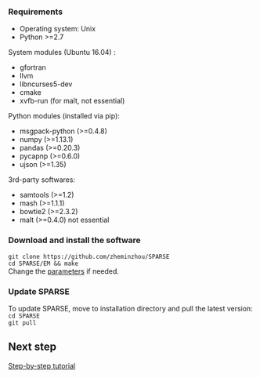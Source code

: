 ### Requirements

* Operating system: Unix 
* Python >=2.7

System modules (Ubuntu 16.04) :

* gfortran
* llvm
* libncurses5-dev
* cmake
* xvfb-run (for malt, not essential)

Python modules (installed via pip):

* msgpack-python (>=0.4.8)
* numpy (>=1.13.1)
* pandas (>=0.20.3)
* pycapnp (>=0.6.0)
* ujson (>=1.35)

3rd-party softwares:
* samtools (>=1.2)
* mash (>=1.1.1)
* bowtie2 (>=2.3.2)
* malt (>=0.4.0) not essential

### Download and install the software
`git clone https://github.com/zheminzhou/SPARSE`  
`cd SPARSE/EM && make`  
Change the [parameters](parameter.md) if needed. 

### Update SPARSE
To update SPARSE, move to installation directory and pull the latest version:  
`cd SPARSE`  
`git pull` 

## Next step
[Step-by-step tutorial](tutorial.md)
